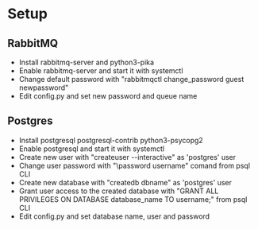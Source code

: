 # Setup

## RabbitMQ

- Install rabbitmq-server and python3-pika
- Enable rabbitmq-server and start it with systemctl
- Change default password with "rabbitmqctl change_password guest newpassword"
- Edit config.py and set new password and queue name

## Postgres

- Install postgresql postgresql-contrib python3-psycopg2
- Enable postgresql and start it with systemctl
- Create new user with "createuser --interactive" as 'postgres' user
- Change user password with "\password username" comand from psql CLI
- Create new database with "createdb dbname" as 'postgres' user
- Grant user access to the created database with "GRANT ALL PRIVILEGES ON DATABASE database_name TO username;" from psql CLI
- Edit config.py and set database name, user and password
